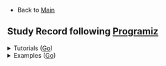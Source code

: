 * Back to [Main](https://github.com/JoonHyeok-hozy-Kim/program_languages#readme)

## Study Record following [Programiz](https://www.programiz.com/javascript/examples)

<details>

<summary> Tutorials (<a href="https://www.programiz.com/javascript">Go</a>) </summary>

|Content|Trial|Keywords|
|:------|:---:|:---|
|[Getting Started With JavaScript](https://www.programiz.com/javascript/get-started) | N/A |*Web Browser*; *Node.js*; *Web Page(html)*|
|[JavaScript Variables and Constants](https://www.programiz.com/javascript/variables-constants) | [Practice](tutorials/02.js) |var; let; const;|
|[console.log()](https://www.programiz.com/javascript/console) | [Practice](tutorials/03.js) |console.log();|
|[Data Types](https://www.programiz.com/javascript/data-types) | [Practice](tutorials/04.js) |*number*; *string*; *BigInt*; NaN; null; Symbol; *Object*; typeof();|
|[Operators](https://www.programiz.com/javascript/operators) | [Practice](tutorials/05.js) | === |
|[Comments](https://www.programiz.com/javascript/comments) | [Practice](tutorials/06.js) | // *Single Line*; /* *Multi Lines* */; |
|[Type Conversions](https://www.programiz.com/javascript/type-conversion) | [Practice](tutorials/07.js) | Number(); parseInt(); parseFloat(); Math.floor(); String(); Boolean(); |
|[Comparison and Logical Operators](https://www.programiz.com/javascript/comparison-logical) | [Practice](tutorials/08.js) ||
|[if...else Statement](https://www.programiz.com/javascript/if-else) | [Practice](tutorials/09.js) ||
|[for loop](https://www.programiz.com/javascript/for-loop) | [Practice](tutorials/10.js) ||
|[while and do...while Loop](https://www.programiz.com/javascript/while-loop) | [Practice](tutorials/11.js) ||
|[break Statement](https://www.programiz.com/javascript/break-statement) | [Practice](tutorials/12.js) ||
|[continue Statement](https://www.programiz.com/javascript/continue-statement) | [Practice](tutorials/13.js) | isNaN(); |
|[switch Statement](https://www.programiz.com/javascript/switch-statement) | [Practice](tutorials/14.js) ||
|[Function and Function Expressions](https://www.programiz.com/javascript/function) | [Practice](tutorials/15.js) | function; *Function Expression*; |
|[Variable Scope](https://www.programiz.com/javascript/variable-scope) | [Practice](tutorials/16.js) | *global scope*; *local scope*;  var(*function scoped*); let(*block scoped*);|
|[Hoisting](https://www.programiz.com/javascript/hoisting) | [Practice](tutorials/17.js) |*hoisting*; var; *function hoisting*;|
|[Recursion](https://www.programiz.com/javascript/recursion) | [Practice](tutorials/18.js) ||
|[Objects](https://www.programiz.com/javascript/object) | [Practice](tutorials/19.js) | *Nested Objects*; *Object Methods*; |
|[Methods and this Keyword](https://www.programiz.com/javascript/methods) | [Practice](tutorials/20.js) | this |
|[Constructor Function](https://www.programiz.com/javascript/constructor-function) | [Practice](tutorials/21.js) | *constructor function*; new; prototype; |
|[Getter and Setter](https://www.programiz.com/javascript/getter-setter) | [Practice](tutorials/22.js) | *data property*; *access property*; get; set; Object.defineProperty(); |
|[Prototype](https://www.programiz.com/javascript/prototype) | [Practice](tutorials/23.js) | *Prototype Chaining*; __proto__; |
|[Arrays](https://www.programiz.com/javascript/array) | [Practice](tutorials/24.js) | push(); unshift(); pop(); shift(); |
|[Multidimensional Array](https://www.programiz.com/javascript/multidimensional-array) | [Practice](tutorials/25.js) | forEach(); of; |
|[JavaScript String](https://www.programiz.com/javascript/string) | [Practice](tutorials/26.js) ||
|[for...in loop](https://www.programiz.com/javascript/for-in) | [Practice](tutorials/27.js) ||
|[Number](https://www.programiz.com/javascript/numbers) | [Practice](tutorials/28.js) | NaN; isNaN(); Infinity; BigInt; Precision Problems; |
|[Symbol](https://www.programiz.com/javascript/symbol) | [Practice](tutorials/29.js) | Symbol(); []; |
|[try...catch...finally Statement](https://www.programiz.com/javascript/try-catch-finally) | [Practice](tutorials/30.js) | try; catch; finally; |
|[throw Statement](https://www.programiz.com/javascript/throw) | [Practice](tutorials/31.js) | throw; |
|[Modules](https://www.programiz.com/javascript/modules) | [Practice](tutorials/32.js) | export; import ... from; default; |
|[JavaScript ES6](https://www.programiz.com/javascript/ES6) | [Practice](tutorials/33.js) | let; const; ...*(Rest Prameter)*; |
|[Arrow Function (ES6)](https://www.programiz.com/javascript/arrow-function) | [Practice](tutorials/34.js) | =>; this *with arrow function*; argument *(arguments binding)*; *spread syntax*; |
|[Default Parameters (ES6)](https://www.programiz.com/javascript/default-parameters) | [Practice](tutorials/35.js) ||
|[Template Literals (ES6)](https://www.programiz.com/javascript/template-literal) | [Practice](tutorials/36.js) | \`${}\`; *Expression Interpolation*; *Tagged Templates*;  |
|[Spread Operator (ES6)](https://www.programiz.com/javascript/spread-operator) | [Practice](tutorials/37.js) | ...; |
|[Map and WeakMap (ES6)](https://www.programiz.com/javascript/map-weakmap) | [Practice](tutorials/38.js) | Map(); WeakMap(); |
|[Set and WeakSet (ES6)]() | [Practice](tutorials/39.js) ||
|[Destructuring Assignment (ES6)](https://www.programiz.com/javascript/destructuring-assignment) | [Practice](tutorials/40.js) ||
|[Classes (ES6)](https://www.programiz.com/javascript/classes) | [Practice](tutorials/41.js) | class; constructor(); |
|[Class Inheritance (ES6)](https://www.programiz.com/javascript/inheritance) | [Practice](tutorials/42.js) | extends; super(); |
|[for... of Loop (ES6)](https://www.programiz.com/javascript/for-of) | [Practice](tutorials/43.js) | *User Defined Iterator*; [Symbol.iterator](); *Generator*; function*; |
|[Proxies (ES6)](https://www.programiz.com/javascript/proxies) | [Practice](tutorials/44.js) ||
|[setTimeout()](https://www.programiz.com/javascript/setTimeout) | [Practice](tutorials/45.js) | *interval id*; clearTimeout(); |
|[CallBack Function](https://www.programiz.com/javascript/callback) | [Practice](tutorials/46.js) | Promise(); |
|[Promise and Promise Chaining](https://www.programiz.com/javascript/promise) | [Practice](tutorials/47.js) | then(); catch(); finally(); |
|[async/await](https://www.programiz.com/javascript/async-await) | [Practice](tutorials/48.js) | async; await; |
|[setInterval()](https://www.programiz.com/javascript/setInterval) | [Practice](tutorials/49.js) | *timing events*; clearInterval(); |
|[JSON](https://www.programiz.com/javascript/json) | [Practice](tutorials/50.js) | JSON.parse(data); JSON.stringify(data); |
|[Date and Time](https://www.programiz.com/javascript/date-time) | [Practice](tutorials/51.js) | Date(); |
|[Closures](https://www.programiz.com/javascript/closure) | [Practice](tutorials/52.js) | *nested function*; *returning a function*; |

</details>




<details>

<summary> Examples (<a href="https://www.programiz.com/javascript/examples">Go</a>) </summary>

|No.|Content|Trial|Keywords|
|:-:|:------|:---:|:---|
|1  |[Print Hello World](https://www.programiz.com/javascript/examples/hello-world) | [Practice](examples/001.js) |console.log(); alert(); document.write();|
|2  |[Add Two Numbers](https://www.programiz.com/javascript/examples/add-number) | [Practice](examples/002.js) |parseInt(); prompt(); \`${var}\` (template literal);|
|3  |[Find the Square Root](https://www.programiz.com/javascript/examples/square-root) | [Practice](examples/003.js) |Math.sqrt()|
|4  |[Calculate the Area of a Triangle](https://www.programiz.com/javascript/examples/area-triangle) | [Practice](examples/004.js) ||
|5  |[Swap Two Variables](https://www.programiz.com/javascript/examples/swap-variables) | [Practice](examples/005.js) |parseInt(); *Destructuring assignment*;|
|6  |[Convert Kilometers to Miles](https://www.programiz.com/javascript/examples/km-mile) | [Practice](examples/006.js) ||
|7  |[Convert Celsius to Fahrenheit](https://www.programiz.com/javascript/examples/celsius-fahrenheit) | [Practice](examples/007.js) ||
|8  |[Work With Constants](https://www.programiz.com/javascript/examples/constants) | [Practice](examples/008.js) |*block-scoped(const)*;|
|9  |[Generate a Random Number]() | [Practice](examples/009.js) | Math.random(); |
|10  |[Check if a number is Positive, Negative, or Zero](https://www.programiz.com/javascript/examples/positive-negative-zero) | [Practice](examples/010.js) ||
|11  |[Check if a Number is Odd or Even](https://www.programiz.com/javascript/examples/even-odd) | [Practice](examples/011.js) ||
|12  |[Find the Largest Among Three Numbers](https://www.programiz.com/javascript/examples/largest-number-three) | [Practice](examples/012.js) |Math.max();|
|13  |[Check Prime Number](https://www.programiz.com/javascript/examples/prime-number) | [Practice](examples/013.js) ||
|14  |[Print All Prime Numbers in an Interval](https://www.programiz.com/javascript/examples/prime-number-intervals) | [Practice](examples/014.js) ||
|15  |[Find the Factorial of a Number](https://www.programiz.com/javascript/examples/factorial) | [Practice](examples/015.js) ||
|16  |[Display the Multiplication Table](https://www.programiz.com/javascript/examples/multiplication-table) | [Practice](examples/016.js) ||
|17  |[Print the Fibonacci Sequence](https://www.programiz.com/javascript/examples/fibonacci-series) | [Practice](examples/017.js) ||
|18  |[Check Armstrong Number](https://www.programiz.com/javascript/examples/armstrong-number) | [Practice](examples/018.js) ||
|19  |[Find Armstrong Number in an Interval](https://www.programiz.com/javascript/examples/armstrong-number-interval) | [Practice](examples/019.js) | n.toString(); |
|20  |[Make a Simple Calculator](https://www.programiz.com/javascript/examples/simple-calculator) | [Practice](examples/020.js) ||
|21  |[Find the Sum of Natural Numbers](https://www.programiz.com/javascript/examples/sum-natural-number) | [Practice](examples/021.js) ||
|22  |[Check if the Numbers Have Same Last Digit](https://www.programiz.com/javascript/examples/last-digit) | [Practice](examples/022.js) ||
|23  |[Find HCF or GCD](https://www.programiz.com/javascript/examples/hcf) | [Practice](examples/023.js) ||
|24  |[Find LCM](https://www.programiz.com/javascript/examples/lcm) | [Practice](examples/024.js) ||
|25  |[Find the Factors of a Number](https://www.programiz.com/javascript/examples/factors-number) | [Practice](examples/025.js) ||
|26  |[Find Sum of Natural Numbers Using Recursion](https://www.programiz.com/javascript/examples/number-sum-recursion) | [Practice](examples/026.js) ||
|27  |[Guess a Random Number](https://www.programiz.com/javascript/examples/guess-number) | [Practice](examples/027.js) ||
|28  |[Shuffle Deck of Cards](https://www.programiz.com/javascript/examples/shuffle-card) | [Practice](examples/028.js) ||
|29  |[Display Fibonacci Sequence Using Recursion](https://www.programiz.com/javascript/examples/fibonacci-recursion) | [Practice](examples/029.js) ||
|30  |[Find Factorial of Number Using Recursion](https://www.programiz.com/javascript/examples/factorial-recursion) | [Practice](examples/030.js) ||
|31  |[Convert Decimal to Binary](https://www.programiz.com/javascript/examples/decimal-binary) | [Practice](examples/031.js) ||
|32  |[Find ASCII Value of Character](https://www.programiz.com/javascript/examples/ascii-value-character) | [Practice](examples/032.js) | charCodeAt(); codePointAt(); |
|33  |[Check Whether a String is Palindrome or Not](https://www.programiz.com/javascript/examples/palindrome) | [Practice](examples/033.js) ||
|34  |[Sort Words in Alphabetical Order](https://www.programiz.com/javascript/examples/alphabetical-order) | [Practice](examples/034.js) ||
|35  |[Replace Characters of a String](https://www.programiz.com/javascript/examples/replace-character) | [Practice](examples/035.js) | *regular expression* /g; |
|36  |[Reverse a String](https://www.programiz.com/javascript/examples/reverse-string) | [Practice](examples/036.js) ||
|37  |[Create Objects in Different Ways](https://www.programiz.com/javascript/examples/create-object) | [Practice](examples/037.js) ||
|38  |[Check the Number of Occurrences of a Character in the String](https://www.programiz.com/javascript/examples/check-occurrence-string) | [Practice](examples/038.js) ||
|39  |[Convert the First Letter of a String into UpperCase](https://www.programiz.com/javascript/examples/first-letter-uppercase) | [Practice](examples/039.js) ||
|40  |[Count the Number of Vowels in a String](https://www.programiz.com/javascript/examples/count-vowels) | [Practice](examples/040.js) ||
|41  |[Remove a Property from an Object](https://www.programiz.com/javascript/examples/remove-property) | [Practice](examples/041.js) | delete; |
|42  |[Check Whether a String Starts and Ends With Certain Characters](https://www.programiz.com/javascript/examples/string-start-end) | [Practice](examples/042.js) | str.startsWith('a'); str.endsWith('a'); |
|43  |[Check if a Key Exists in an Object](https://www.programiz.com/javascript/examples/key-exists) | [Practice](examples/043.js) | in; hasOwnProperty(); |
|44  |[Clone a JS Object](https://www.programiz.com/javascript/examples/clone-object) | [Practice](examples/044.js) | *deepcopy*; Object.assign({}, target); {... target} *(Spread Syntax)*; JSON.parse(JSON.stringify(target)); |
|45  |[Loop Through an Object](https://www.programiz.com/javascript/examples/loop-through-object) | [Practice](examples/045.js) | for ... in; for ... of Object.entries(target); |

</details>